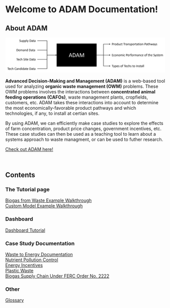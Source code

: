 <h1>Welcome to ADAM Documentation!</h1>
<h2>About ADAM</h2>

<img src="Pictures\ADAM_graphic.png">

**Advanced Decision-Making and Management (ADAM)** is a web-based tool used for analyzing **organic waste management (OWM)** problems. These OWM problems involves the interactions between **concentrated animal feeding operations (CAFOs)**, waste management plants, cropfields, customers, etc. ADAM takes these interactions into account to determine the most economically-favorable product pathways and which technologies, if any, to install at certian sites.  

 By using ADAM, we can efficiently make case studies to explore the effects of farm concentration, product price changes, government incentives, etc. These case studies can then be used as a teaching tool to learn about a systems approach to waste managment, or can be used to futher research. 

<a href="http://54.208.179.171:8000/">Check out ADAM here!</a>

<br>

<h2>Contents</h2>

<h3>The Tutorial page</h3>
<a href="/ADAM_Documentation/biogas_from_waste.html">Biogas from Waste Example Walkthrough</a>
<br>
<a href="/ADAM_Documentation/custom_model.html">Custom Model Example Walkthrough</a>

<h3>Dashboard</h3>
<a href="/ADAM_Documentation/dashboard.html">Dashboard Tutorial</a>

<h3>Case Study Documentation</h3>
<a href="/ADAM_Documentation/waste_to_energy.html">Waste to Energy Documentation</a>
<br>
<a href="/ADAM_Documentation/nutrient_pol.html">Nutrient Pollution Control</a>
<br>
<a href="/ADAM_Documentation/energy_incent.html">Energy Incentives</a>
<br>
<a href="plastic_waste.html">Plastic Waste</a>
<br>
<a href="biogas.html">Biogas Supply Chain Under FERC Order No. 2222</a>

<h3>Other</h3>
<a href="/ADAM_Documentation/glossary.html">Glossary</a>